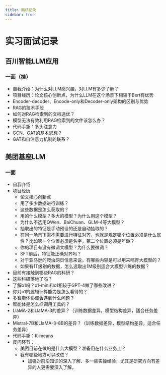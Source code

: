 ```yaml
---
title: 面试记录
sidebar: true
---
```


# 实习面试记录

<ClientOnly>
<title-pv/>
</ClientOnly>

## 百川智能LLM应用

### 一面（挂）

* 自我介绍：为什么对LLM感兴趣，对LLM有多少了解？
* 项目经历：论文核心创新点，为什么LLM在这个场景下相较于Bert有优势
* Encoder-decoder、Encode-only和Decoder-only架构的区别与优势
* RAG的技术手段
* 如何对RAG检索到的文档选优？
* 模型无法有效利用RAG检索到的文件该怎么办？
* 代码手撕：多头注意力
* GCN、GAT的基本思想？
* GAT和自注意力机制的联系？

## 美团基座LLM

### 一面

* 自我介绍
* 项目经历
    * 论文核心创新点
    * 用了多少数据进行训练？
    * 这些数据是怎么获取的？
    * 用的什么模型？多大的模型？为什么用这个模型？
    * 为什么不选用QWen、BaiChuan、GLM-4等大模型？
    * 抽取出的特征是手动预设的还是自动抽取的？
    * 在同一场景下需不需要进行特征对齐，也就是规定哪个位置必须是什么属性？比如第一个位置必须是名字，第二个位置必须是年龄？
    * 你的项目有没有微调大模型？为什么要微调？
    * SFT前后，特征能正确对齐吗？
    * 对于亚马逊的爬虫网页信息来说，有哪些内容是可以用来哺育大模型的？
    * 如果有1T级别的数据，怎么选取出1M级别适合大模型训练的数据？
* 目前有接触到哪些RAG的科研？
* 这些科研落地了吗？
* 了解o1吗？o1-mini和o1相较于GPT-4做了哪些改进？
* 你对o1的逻辑计算能力是怎么看待的？
* 多智能体协调会遇到什么问题？
* 智能体是怎么样调用工具的？
* LlaMA-2和LlaMA-3的差异？（训练数据差异，模型结构差异，适合任务差异）
* Mistral-7B和LlaMA-3-8B的差异？（训练数据差异，模型结构差异，适合任务差异）
* 代码手撕：K-means
* 反问环节：
    * 美团目前在做的是什么大模型？准备用在什么业务上？
    <!-- * 您对工业界大模型方向是怎么看的？
        * 这两年热度过大，以后会逐渐回归正常热度，看openai能不能探索出新的商业模式，从业者需要不断学习、精进自己的技能 -->
    * 我有哪些地方可以改进？
        * 加强对前沿知识的深入了解、多一些实操经验，尤其是研究方向有差异的人更需要深入了解。
<ClientOnly>
  <leave/>
</ClientOnly/>